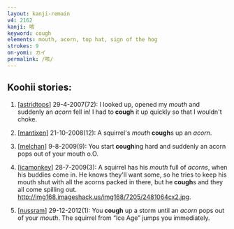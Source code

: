 ```yaml
---
layout: kanji-remain
v4: 2162
kanji: 咳
keyword: cough
elements: mouth, acorn, top hat, sign of the hog
strokes: 9
on-yomi: カイ
permalink: /咳/
---
```


## Koohii stories: 

1) [<a href="http://kanji.koohii.com/profile/astridtops">astridtops</a>] 29-4-2007(72): I looked up, opened my <em>mouth</em> and suddenly an <em>acorn</em> fell in! I had to<strong> cough</strong> it up quickly so that I wouldn&#039;t choke.

2) [<a href="http://kanji.koohii.com/profile/mantixen">mantixen</a>] 21-10-2008(12): A squirrel&#039;s <em>mouth</em><strong> cough</strong>s up an <em>acorn</em>.

3) [<a href="http://kanji.koohii.com/profile/melchan">melchan</a>] 9-8-2009(9): You start<strong> cough</strong>ing hard and suddenly an acorn pops out of your mouth o.O.

4) [<a href="http://kanji.koohii.com/profile/icamonkey">icamonkey</a>] 28-7-2009(3): A squirrel has his <em>mouth</em> full of <em>acorns</em>, when his buddies come in. He knows they&#039;ll want some, so he tries to keep his mouth shut with all the acorns packed in there, but he<strong> cough</strong>s and they all come spilling out. <a href="http://img168.imageshack.us/img168/7205/2481064cx2.jpg">http://img168.imageshack.us/img168/7205/2481064cx2.jpg</a>.

5) [<a href="http://kanji.koohii.com/profile/nussram">nussram</a>] 29-12-2012(1): You<strong> cough</strong> up a storm until an <em>acorn</em> pops out of your <em>mouth</em>. The squirrel from “Ice Age” jumps you immediately.

